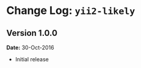 Change Log: `yii2-likely`
================================

## Version 1.0.0

**Date:** 30-Oct-2016

- Initial release 
